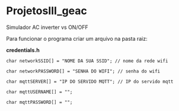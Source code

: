 # ProjetosIII_geac
Simulador AC inverter vs ON/OFF

Para funcionar o programa criar um arquivo na pasta raiz:

**credentials.h**

```
char networkSSID[] = "NOME DA SUA SSID"; // nome da rede wifi

char networkPASSWORD[] = "SENHA DO WIFI"; // senha do wifi

char mqttSERVER[] = "IP DO SERVIDO MQTT"; // IP do servido mqtt

char mqttUSERNAME[] = "";

char mqttPASSWORD[] = "";
```
